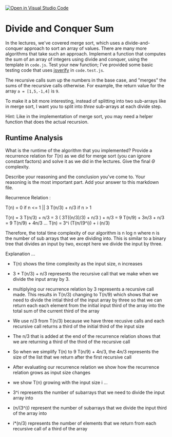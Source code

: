 [![Open in Visual Studio Code](https://classroom.github.com/assets/open-in-vscode-718a45dd9cf7e7f842a935f5ebbe5719a5e09af4491e668f4dbf3b35d5cca122.svg)](https://classroom.github.com/online_ide?assignment_repo_id=11754494&assignment_repo_type=AssignmentRepo)
# Divide and Conquer Sum

In the lectures, we've covered merge sort, which uses a divide-and-conquer
approach to sort an array of values. There are many more algorithms that take
such an approach. Implement a function that computes the sum of an array of
integers using divide and conquer, using the template in `code.js`. Test your
new function; I've provided some basic testing code that uses
[jsverify](https://jsverify.github.io/) in `code.test.js`.

The recursive calls sum up the numbers in the base case, and "merges" the sums
of the recursive calls otherwise. For example, the return value for the array `a
= [1,5,-1,4]` is `9`.

To make it a bit more interesting, instead of splitting into two sub-arrays like
in merge sort, I want you to split into *three* sub-arrays at each divide step.

Hint: Like in the implementation of merge sort, you may need a helper function
that does the actual recursion.

## Runtime Analysis

What is the runtime of the algorithm that you implemented? Provide a recurrence
relation for $T(n)$ as we did for merge sort (you can ignore constant factors)
and solve it as we did in the lectures. Give the final $\Theta$ complexity.

Describe your reasoning and the conclusion you've come to. Your reasoning is the
most important part. Add your answer to this markdown file.

Recurrence Relation : 

T(n) = 0 if n <= 1 || 3 T(n/3) + n/3 if n > 1

T(n) = 3 T(n/3) + n/3
     = 3 ( 3T((n/3)/3) + n/3 ) + n/3
     = 9 T(n/9) + 3n/3 + n/3
     = 9 T(n/9) + 4n/3
     ... 
T(n) = 3^i (T(n/(9^i)) + i (n/3)

Therefore, the total time complexity of our algorithm is n log n where n is the number of sub arrays that we are dividing into. This is similar to a binary tree that divides an input by two, except here we divide the input by three. 

Explanation ... 

- T(n) shows the time complexity as the input size, n increases
- 3 * T(n/3) + n/3 represents the recursive call that we make when we divide the input array by 3. 
- multiplying our recurrence relation by 3 represents a recursive call made. This results in T(n/3) changing to T(n/9) which shows that we need to divide the intial third of the input array by three so that we can return each each element from the initial input third of the array into the total sum of the current third of the array
- We use n/3 from T(n/3) because we have three recusive calls and each recursive call returns a third of the initial third of the input size
- The n/3 that is added at the end of the recurrence relation shows that we are returning a third of the third of the recursive call
- So when we simplify T(n) to 9 T(n/9) + 4n/3, the 4n/3 represents the size of the list that we return after the first recursive call 
  
- After evaluating our recurrence relation we show how the recurrence relation grows as input size changes
- we show T(n) growing with the input size i ...
- 3^i represents the number of subarrays that we need to divide the input array into
- (n/(3^i)) represent the number of subarrays that we divide the input third of the array into
- i*(n/3) represents the number of elements that we return from each recursive call of a third of the array 

